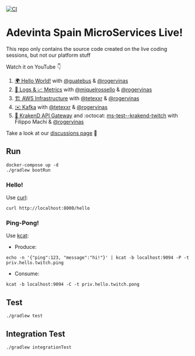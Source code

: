 [![CI](https://github.com/AdevintaSpain/ms-test--hello-twitch/actions/workflows/gradle.yml/badge.svg)](https://github.com/AdevintaSpain/ms-test--hello-twitch/actions/workflows/gradle.yml)

# Adevinta Spain MicroServices Live!

This repo only contains the source code created on the live coding sessions, but not our platform stuff

Watch it on YouTube 👇

1. [🌍 Hello World!](https://www.youtube.com/watch?v=fIJCqtmxg2M&list=PLaZLZgOTnV42vfA4zGnNmw_ZCeoHaA8-G) with [@guatebus](https://github.com/guatebus) & [@rogervinas](https://github.com/rogervinas)
2. [🔎 Logs & 📈 Metrics](https://www.youtube.com/watch?v=UW-DkoRI1FQ&list=PLaZLZgOTnV42vfA4zGnNmw_ZCeoHaA8-G) with [@miquelrossello](https://github.com/miquelrossello) & [@rogervinas](https://github.com/rogervinas)
3. [🏗️ AWS Infrastructure](https://www.youtube.com/watch?v=f7a-_baRon8&list=PLaZLZgOTnV42vfA4zGnNmw_ZCeoHaA8-G) with [@tetexxr](https://github.com/tetexxr) & [@rogervinas](https://github.com/rogervinas)
4. [✉️ Kafka](https://www.youtube.com/watch?v=pEii_WtJrrM&list=PLaZLZgOTnV42vfA4zGnNmw_ZCeoHaA8-G) with [@tetexxr](https://github.com/tetexxr) & [@rogervinas](https://github.com/rogervinas)
5. [🐙 KrakenD API Gateway](https://www.youtube.com/watch?v=49LR6sasSBA&list=PLaZLZgOTnV42vfA4zGnNmw_ZCeoHaA8-G) and :octocat: [ms-test--krakend-twitch](https://github.com/AdevintaSpain/ms-test--krakend-twitch) with Filippo Machi & [@rogervinas](https://github.com/rogervinas)

Take a look at our [discussions page](https://github.com/AdevintaSpain/ms-test--hello-twitch/discussions) 👀

## Run

```
docker-compose up -d
./gradlew bootRun
```

### Hello!

Use [curl](https://curl.se/):
```
curl http://localhost:8000/hello
```

### Ping-Pong!

Use [kcat](https://github.com/edenhill/kcat):

* Produce:
```
echo -n '{"ping":123, "message":"hi!"}' | kcat -b localhost:9094 -P -t priv.hello.twitch.ping 
```
* Consume:
```
kcat -b localhost:9094 -C -t priv.hello.twitch.pong 
```

## Test

```
./gradlew test
```

## Integration Test

```
./gradlew integrationTest
```
